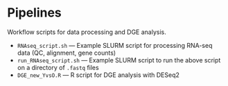 # Pipelines

Workflow scripts for data processing and DGE analysis.

* `RNAseq_script.sh` — Example SLURM script for processing RNA-seq data (QC, alignment, gene counts)
* `run_RNAseq_script.sh` — Example SLURM script to run the above script on a directory of `.fastq` files
* `DGE_new_YvsO.R` — R script for DGE analysis with DESeq2
